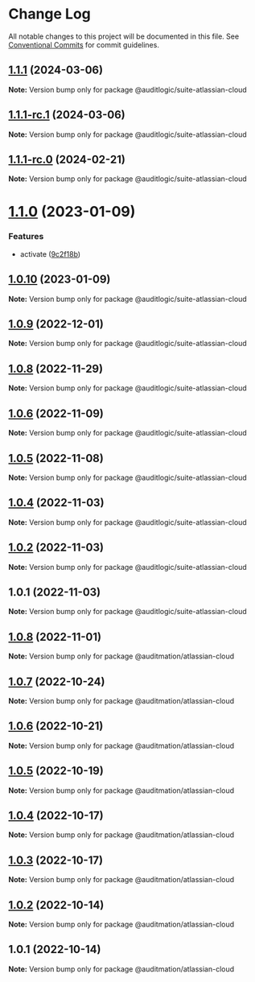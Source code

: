 # Change Log

All notable changes to this project will be documented in this file.
See [Conventional Commits](https://conventionalcommits.org) for commit guidelines.

## [1.1.1](https://github.com/auditlogic/suite/compare/@auditlogic/suite-atlassian-cloud@1.1.0...@auditlogic/suite-atlassian-cloud@1.1.1) (2024-03-06)

**Note:** Version bump only for package @auditlogic/suite-atlassian-cloud





## [1.1.1-rc.1](https://github.com/auditlogic/suite/compare/@auditlogic/suite-atlassian-cloud@1.1.1-rc.0...@auditlogic/suite-atlassian-cloud@1.1.1-rc.1) (2024-03-06)

**Note:** Version bump only for package @auditlogic/suite-atlassian-cloud





## [1.1.1-rc.0](https://github.com/auditlogic/suite/compare/@auditlogic/suite-atlassian-cloud@1.1.0...@auditlogic/suite-atlassian-cloud@1.1.1-rc.0) (2024-02-21)

**Note:** Version bump only for package @auditlogic/suite-atlassian-cloud





# [1.1.0](https://github.com/auditlogic/suite/compare/@auditlogic/suite-atlassian-cloud@1.0.10...@auditlogic/suite-atlassian-cloud@1.1.0) (2023-01-09)


### Features

* activate ([9c2f18b](https://github.com/auditlogic/suite/commit/9c2f18b0a95063f59c5fca18a8484d19df7a592f))





## [1.0.10](https://github.com/auditlogic/suite/compare/@auditlogic/suite-atlassian-cloud@1.0.9...@auditlogic/suite-atlassian-cloud@1.0.10) (2023-01-09)

**Note:** Version bump only for package @auditlogic/suite-atlassian-cloud





## [1.0.9](https://github.com/auditlogic/suite/compare/@auditlogic/suite-atlassian-cloud@1.0.6...@auditlogic/suite-atlassian-cloud@1.0.9) (2022-12-01)

**Note:** Version bump only for package @auditlogic/suite-atlassian-cloud





## [1.0.8](https://github.com/auditlogic/suite/compare/@auditlogic/suite-atlassian-cloud@1.0.6...@auditlogic/suite-atlassian-cloud@1.0.8) (2022-11-29)

**Note:** Version bump only for package @auditlogic/suite-atlassian-cloud





## [1.0.6](https://github.com/auditlogic/suite/compare/@auditlogic/suite-atlassian-cloud@1.0.5...@auditlogic/suite-atlassian-cloud@1.0.6) (2022-11-09)

**Note:** Version bump only for package @auditlogic/suite-atlassian-cloud





## [1.0.5](https://github.com/auditlogic/suite/compare/@auditlogic/suite-atlassian-cloud@1.0.4...@auditlogic/suite-atlassian-cloud@1.0.5) (2022-11-08)

**Note:** Version bump only for package @auditlogic/suite-atlassian-cloud





## [1.0.4](https://github.com/auditlogic/suite/compare/@auditlogic/suite-atlassian-cloud@1.0.2...@auditlogic/suite-atlassian-cloud@1.0.4) (2022-11-03)

**Note:** Version bump only for package @auditlogic/suite-atlassian-cloud





## [1.0.2](https://github.com/auditlogic/suite/compare/@auditlogic/suite-atlassian-cloud@1.0.1...@auditlogic/suite-atlassian-cloud@1.0.2) (2022-11-03)

**Note:** Version bump only for package @auditlogic/suite-atlassian-cloud





## 1.0.1 (2022-11-03)

**Note:** Version bump only for package @auditlogic/suite-atlassian-cloud





## [1.0.8](https://github.com/auditmation/store-content/compare/@auditmation/atlassian-cloud@1.0.7...@auditmation/atlassian-cloud@1.0.8) (2022-11-01)

**Note:** Version bump only for package @auditmation/atlassian-cloud





## [1.0.7](https://github.com/auditmation/store-content/compare/@auditmation/atlassian-cloud@1.0.6...@auditmation/atlassian-cloud@1.0.7) (2022-10-24)

**Note:** Version bump only for package @auditmation/atlassian-cloud





## [1.0.6](https://github.com/auditmation/store-content/compare/@auditmation/atlassian-cloud@1.0.5...@auditmation/atlassian-cloud@1.0.6) (2022-10-21)

**Note:** Version bump only for package @auditmation/atlassian-cloud





## [1.0.5](https://github.com/auditmation/store-content/compare/@auditmation/atlassian-cloud@1.0.4...@auditmation/atlassian-cloud@1.0.5) (2022-10-19)

**Note:** Version bump only for package @auditmation/atlassian-cloud





## [1.0.4](https://github.com/auditmation/store-content/compare/@auditmation/atlassian-cloud@1.0.3...@auditmation/atlassian-cloud@1.0.4) (2022-10-17)

**Note:** Version bump only for package @auditmation/atlassian-cloud





## [1.0.3](https://github.com/auditmation/store-content/compare/@auditmation/atlassian-cloud@1.0.2...@auditmation/atlassian-cloud@1.0.3) (2022-10-17)

**Note:** Version bump only for package @auditmation/atlassian-cloud





## [1.0.2](https://github.com/auditmation/store-content/compare/@auditmation/atlassian-cloud@1.0.1...@auditmation/atlassian-cloud@1.0.2) (2022-10-14)

**Note:** Version bump only for package @auditmation/atlassian-cloud





## 1.0.1 (2022-10-14)

**Note:** Version bump only for package @auditmation/atlassian-cloud
